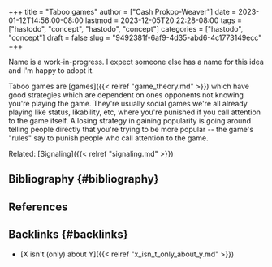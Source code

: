 +++
title = "Taboo games"
author = ["Cash Prokop-Weaver"]
date = 2023-01-12T14:56:00-08:00
lastmod = 2023-12-05T20:22:28-08:00
tags = ["hastodo", "concept", "hastodo", "concept"]
categories = ["hastodo", "concept"]
draft = false
slug = "9492381f-6af9-4d35-abd6-4c1773149ecc"
+++

Name is a work-in-progress. I expect someone else has a name for this idea and I'm happy to adopt it.

Taboo games are [games]({{< relref "game_theory.md" >}}) which have good strategies which are dependent on ones opponents not knowing you're playing the game. They're usually social games we're all already playing like status, likability, etc, where you're punished if you call attention to the game itself. A losing strategy in gaining popularity is going around telling people directly that you're trying to be more popular -- the game's "rules" say to punish people who call attention to the game.

Related: [Signaling]({{< relref "signaling.md" >}})


## Bibliography {#bibliography}

## References

<style>.csl-entry{text-indent: -1.5em; margin-left: 1.5em;}</style><div class="csl-bib-body">
</div>


## Backlinks {#backlinks}

-   [X isn't (only) about Y]({{< relref "x_isn_t_only_about_y.md" >}})
